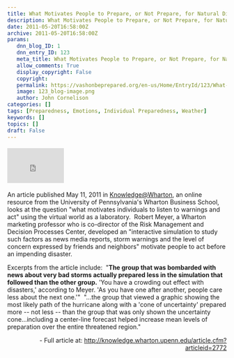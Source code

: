 ```yaml
---
title: What Motivates People to Prepare, or Not Prepare, for Natural Disasters?
description: What Motivates People to Prepare, or Not Prepare, for Natural Disasters?
date: 2011-05-20T16:58:00Z
archive: 2011-05-20T16:58:00Z
params:
   dnn_blog_ID: 1
   dnn_entry_ID: 123
   meta_title: What Motivates People to Prepare, or Not Prepare, for Natural Disasters?
   allow_comments: True
   display_copyright: False
   copyright: 
   permalink: https://vashonbeprepared.org/en-us/Home/EntryId/123/What-Motivates-People-to-Prepare-or-Not-Prepare-for-Natural-Disasters
   image: 123_blog-image.png
   author: John Cornelison
categories: []
tags: [Preparedness, Emotions, Individual Preparedness, Weather]
keywords: []
topics: []
draft: False
---
```


<div class="wlWriterHeaderFooter" style="padding-bottom: 4px; margin: 0px; padding-left: 0px; padding-right: 0px; float: none; padding-top: 4px"><iframe src="http://www.facebook.com/widgets/like.php?href=http://vashoneoc.org/Blogs/VashonPreparedness/tabid/164/EntryId/123/What-Motivates-People-to-Prepare-or-Not-Prepare-for-Natural-Disasters.aspx" frameborder="0" scrolling="no" style="border-bottom: medium none; border-left: medium none; width: 130px; height: 80px; border-top: medium none; border-right: medium none"></iframe></div>
<p>An article published May 11, 2011 in <a href="mailto:Knowledge@Wharton">Knowledge@Wharton</a>, an online resource from the University of Pennsylvania's Wharton Business School, looks at the question "what motivates individuals to listen to warnings and act" using the virtual world as a laboratory.&#160; Robert Meyer, a Wharton marketing professor who is co-director of the Risk Management and Decision Processes Center, developed an "interactive simulation to study such factors as news media reports, storm warnings and the level of concern expressed by friends and neighbors" motivate people to act before an impending disaster.</p>
<p>Excerpts from the article include:&#160; "<strong>The group that was bombarded with news about very bad storms actually prepared less in the simulation that followed than the other group.</strong> 'You have a crowding out effect with disasters,' according to Meyer. 'As you have one after another, people care less about the next one.'"&#160; "...the group that viewed a graphic showing the most likely path of the hurricane along with a 'cone of uncertainty' prepared more -- not less -- than the group that was only shown the uncertainty cone…including a center-line forecast helped increase mean levels of preparation over the entire threatened region."</p>
<p align="right">- Full article at: <a title="http://knowledge.wharton.upenn.edu/article.cfm?articleid=2772" href="http://knowledge.wharton.upenn.edu/article.cfm?articleid=2772">http://knowledge.wharton.upenn.edu/article.cfm?articleid=2772</a></p>
